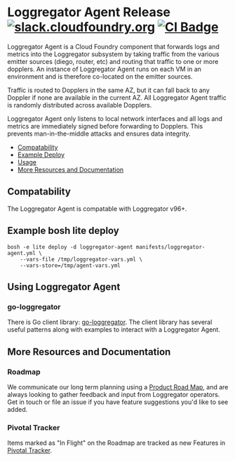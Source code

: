Loggregator Agent Release
[![slack.cloudfoundry.org][slack-badge]][loggregator-slack]
[![CI Badge][ci-badge]][ci-pipeline]
===================================================

Loggregator Agent is a Cloud Foundry component that forwards logs and metrics
into the Loggregator subsystem by taking traffic from the various emitter
sources (diego, router, etc) and routing that traffic to one or more dopplers.
An instance of Loggregator Agent runs on each VM in an environment and is
therefore co-located on the emitter sources.

Traffic is routed to Dopplers in the same AZ, but it can fall back to any
Doppler if none are available in the current AZ. All Loggregator Agent traffic
is randomly distributed across available Dopplers.

Loggregator Agent only listens to local network interfaces and all logs and
metrics are immediately signed before forwarding to Dopplers. This prevents
man-in-the-middle attacks and ensures data integrity.

* [Compatability](#compatability)
* [Example Deploy](#example-bosh-lite-deploy)
* [Usage](#using-loggregator-agent)
* [More Resources and Documentation](#more-resources-and-documentation)

## Compatability

The Loggregator Agent is compatable with Loggregator v96+.

## Example bosh lite deploy

```
bosh -e lite deploy -d loggregator-agent manifests/loggregator-agent.yml \
    --vars-file /tmp/loggregator-vars.yml \
    --vars-store=/tmp/agent-vars.yml
```

## Using Loggregator Agent

### go-loggregator

There is Go client library: [go-loggregator][go-loggregator]. The client
library has several useful patterns along with examples to interact with a
Loggregator Agent.

## More Resources and Documentation

### Roadmap

We communicate our long term planning using a [Product Road
Map][loggregator-roadmap], and are always looking to gather feedback and input
from Loggregator operators. Get in touch or file an issue if you have feature
suggestions you'd like to see added.

### Pivotal Tracker

Items marked as "In Flight" on the Roadmap are tracked as new Features in
[Pivotal Tracker][loggregator-tracker].

[slack-badge]:         https://slack.cloudfoundry.org/badge.svg
[loggregator-slack]:   https://cloudfoundry.slack.com/archives/loggregator
[ci-badge]:            https://loggregator.ci.cf-app.com/api/v1/pipelines/products/jobs/loggregator-agent-tests/badge
[ci-pipeline]:         https://loggregator.ci.cf-app.com/
[loggregator-tracker]: https://www.pivotaltracker.com/n/projects/993188
[loggregator-roadmap]: https://github.com/cloudfoundry/loggregator-release/projects/1
[go-loggregator]:      https://code.cloudfoundry.org/go-loggregator
